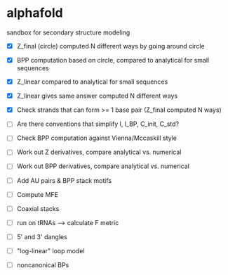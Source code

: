 # alphafold
sandbox for secondary structure modeling
- [x] Z_final (circle) computed N different ways by going around circle
- [x] BPP computation based on circle,  compared to analytical for small sequences
- [x] Z_linear compared to analytical for small sequences
- [x] Z_linear gives same answer computed N different ways
- [x] Check strands that can form >= 1 base pair (Z_final computed N ways)
- [ ] Are there conventions that simplify l, l_BP, C_init, C_std?
- [ ] Check BPP computation against Vienna/Mccaskill style
- [ ] Work out Z derivatives, compare analytical vs. numerical
- [ ] Work out BPP derivatives, compare analytical vs. numerical
- [ ] Add AU pairs & BPP stack motifs
- [ ] Compute MFE
- [ ] Coaxial stacks
- [ ] run on tRNAs --> calculate F metric
- [ ] 5' and 3' dangles
- [ ] "log-linear" loop model
- [ ] noncanonical BPs

